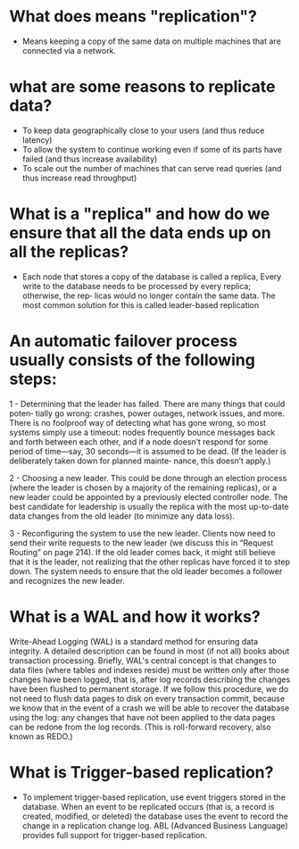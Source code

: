 # What does means "replication"?
-  Means keeping a copy of the same data on multiple machines that are connected via a network.

# what are some reasons to replicate data?
- To keep data geographically close to your users (and thus reduce latency)
- To allow the system to continue working even if some of its parts have failed
(and thus increase availability)
- To scale out the number of machines that can serve read queries (and thus
increase read throughput)

# What is a "replica" and how do we ensure that all the data ends up on all the replicas?
- Each node that stores a copy of the database is called a replica, Every write to the database needs to be processed by every replica; otherwise, the rep‐
licas would no longer contain the same data. The most common solution for this is
called leader-based replication 

# An automatic failover process usually consists of the following steps:

1 - Determining that the leader has failed. There are many things that could poten‐
tially go wrong: crashes, power outages, network issues, and more. There is no
foolproof way of detecting what has gone wrong, so most systems simply use a
timeout: nodes frequently bounce messages back and forth between each other,
and if a node doesn’t respond for some period of time—say, 30 seconds—it is
assumed to be dead. (If the leader is deliberately taken down for planned mainte‐
nance, this doesn’t apply.)

2 - Choosing a new leader. This could be done through an election process (where
the leader is chosen by a majority of the remaining replicas), or a new leader
could be appointed by a previously elected controller node. The best candidate for
leadership is usually the replica with the most up-to-date data changes from the
old leader (to minimize any data loss). 

3 - Reconfiguring the system to use the new leader. Clients now need to send
their write requests to the new leader (we discuss this in “Request Routing” on
page 214). If the old leader comes back, it might still believe that it is the leader,
not realizing that the other replicas have forced it to step down. The system
needs to ensure that the old leader becomes a follower and recognizes the new
leader.

# What is a WAL and how it works?
Write-Ahead Logging (WAL) is a standard method for ensuring data integrity. A detailed description can be found in most (if not all) books about transaction processing. Briefly, WAL's central concept is that changes to data files (where tables and indexes reside) must be written only after those changes have been logged, that is, after log records describing the changes have been flushed to permanent storage. If we follow this procedure, we do not need to flush data pages to disk on every transaction commit, because we know that in the event of a crash we will be able to recover the database using the log: any changes that have not been applied to the data pages can be redone from the log records. (This is roll-forward recovery, also known as REDO.)

# What is Trigger-based replication?
- To implement trigger-based replication, use event triggers stored in the database. When an event to be replicated occurs (that is, a record is created, modified, or deleted) the database uses the event to record the change in a replication change log. ABL (Advanced Business Language) provides full support for trigger-based replication.
